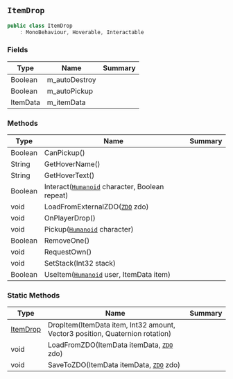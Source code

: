 ## `ItemDrop`

```csharp
public class ItemDrop
    : MonoBehaviour, Hoverable, Interactable
```

### Fields

| Type | Name | Summary | 
| --- | --- | --- | 
| Boolean | m_autoDestroy |  | 
| Boolean | m_autoPickup |  | 
| ItemData | m_itemData |  | 


### Methods

| Type | Name | Summary | 
| --- | --- | --- | 
| Boolean | CanPickup() |  | 
| String | GetHoverName() |  | 
| String | GetHoverText() |  | 
| Boolean | Interact([`Humanoid`](./Humanoid.md) character, Boolean repeat) |  | 
| void | LoadFromExternalZDO([`ZDO`](./ZDO.md) zdo) |  | 
| void | OnPlayerDrop() |  | 
| void | Pickup([`Humanoid`](./Humanoid.md) character) |  | 
| Boolean | RemoveOne() |  | 
| void | RequestOwn() |  | 
| void | SetStack(Int32 stack) |  | 
| Boolean | UseItem([`Humanoid`](./Humanoid.md) user, ItemData item) |  | 


### Static Methods

| Type | Name | Summary | 
| --- | --- | --- | 
| [ItemDrop](./ItemDrop.md) | DropItem(ItemData item, Int32 amount, Vector3 position, Quaternion rotation) |  | 
| void | LoadFromZDO(ItemData itemData, [`ZDO`](./ZDO.md) zdo) |  | 
| void | SaveToZDO(ItemData itemData, [`ZDO`](./ZDO.md) zdo) |  | 


